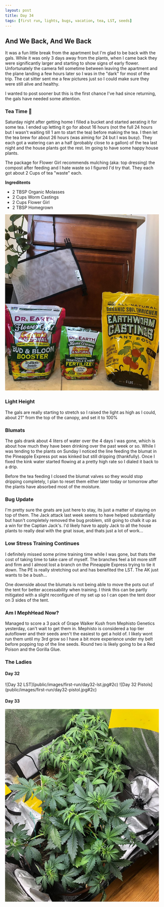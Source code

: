 ```yaml
---
layout: post
title: Day 34
tags: [first run, lights, bugs, vacation, tea, LST, seeds]
---
```


## And We Back, And We Back

It was a fun little break from the apartment but I'm glad to be back with the gals. While it was only 3 days away from the plants, when I came back they were significantly larger and starting to show signs of early flower. Unfortunately the camera fell sometime between leaving the apartment and the plane landing a few hours later so I was in the "dark" for most of the trip. The cat sitter sent me a few pictures just so I could make sure they were still alive and healthy.

I wanted to post sooner but this is the first chance I've had since returning, the gals have needed some attention.

### Tea Time 🍵

Saturday night after getting home I filled a bucket and started aerating it for some tea. I ended up letting it go for about 16 hours (not the full 24 hours but I wasn't waiting till 1 am to start the tea) before making the tea. I then let the tea brew for about 26 hours (was aiming for 24 but I was busy). They each got a watering can an a half (probably close to a gallon) of the tea last night and the house plants got the rest. Im going to have some happy house plants.

The package for Flower Girl recommends mulching (aka: top dressing) the compost after feeding and I hate waste so I figured I'd try that. They each got about 2 Cups of tea "waste" each.  

**Ingreditents**

* 2 TBSP Organic Molasses
* 2 Cups Worm Castings
* 2 Cups Flower Girl
* 2 TBSP Homegrown

![Tea Ingredients](/public/images/first-run/tea-time.jpeg#75)

### Light Height

The gals are really starting to stretch so I raised the light as high as I could, about 21" from the top of the canopy, and set it to 100%

### Blumats

The gals drank about 4 liters of water over the 4 days I was gone, which is about how much they have been drinking over the past week or so. While I was tending to the plants on Sunday I noticed the line feeding the blumat in the Pineapple Express pot was kinked but still dripping (thankfully). Once I fixed the kink water started flowing at a pretty high rate so I dialed it back to a drip.

Before the tea feeding I closed the blumat valves so they would stop dripping completely, I plan to reset them either later today or tomorrow after the plants have absorbed most of the moisture.

### Bug Update

I'm pretty sure the gnats are just here to stay, its just a matter of staying on top of them. The Jack attack last week seems to have helped substantially but hasn't completely removed the bug problem, still going to chalk it up as a win for the Captian Jack's. I'd likely have to apply Jack to all the house plants to really deal with the gnat issue, and thats just a lot of work...

### Low Stress Training Continues

I definitely missed some prime training time while I was gone, but thats the cost of taking time to take care of myself. The branches feel a bit more stiff and firm and I almost lost a branch on the Pineapple Express trying to tie it down. The PE is really stretching out and has benefited the LST. The AK just wants to be a bush...

One downside about the blumats is not being able to move the pots out of the tent for better accessability when training. I think this can be partly mitigated with a slight reconfigure of my set up so I can open the tent door on 3 sides of the tent. 

### Am I MephHead Now?

Managed to score a 3 pack of Grape Walker Kush from Mephisto Genetics yesterday, can't wait to get them in. Mephisto is considered a top tier autoflower and their seeds aren't the easiest to get a hold of. I likely wont run them until my 3rd grow so I have a bit more experience under my belt before popping top of the line seeds. Round two is likely going to be a Red Poison and the Gorilla Glue.

### The Ladies

#### Day 32

<span class="pic-row">
![Day 32 LST](public/images/first-run/day32-lst.jpg#2c)
![Day 32 Pistols](public/images/first-run/day32-pistol.jpg#2c)
</span>

#### Day 33

![Day 33 Both](/public/images/first-run/day33-both.jpg#75)
